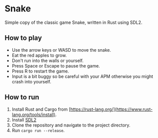 # Snake

Simple copy of the classic game Snake, written in Rust using SDL2.

## How to play

- Use the arrow keys or WASD to move the snake.
- Eat the red apples to grow.
- Don't run into the walls or yourself.
- Press Space or Escape to pause the game.
- Press R to restart the game.
- Input is a bit buggy so be careful with your APM otherwise you might crash into yourself.

## How to run

1. Install Rust and Cargo from [https://rust-lang.org/](https://www.rust-lang.org/tools/install).
2. Install [SDL2](https://wiki.libsdl.org/SDL2/Installation)
3. Clone the repository and navigate to the project directory.
4. Run `cargo run --release`.
